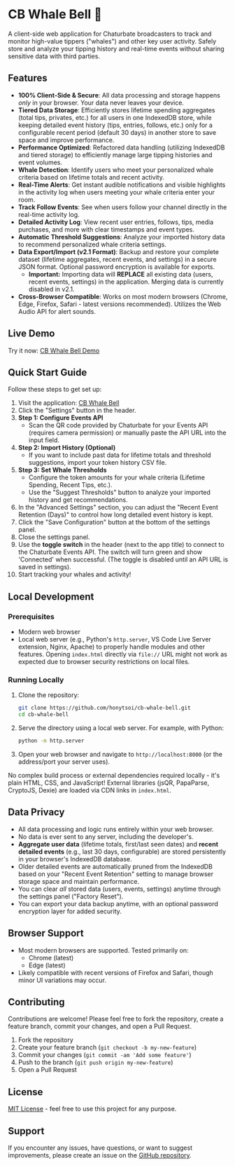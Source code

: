 # CB Whale Bell 🐋

A client-side web application for Chaturbate broadcasters to track and monitor high-value tippers ("whales") and other key user activity. Safely store and analyze your tipping history and real-time events without sharing sensitive data with third parties.

## Features

-   **100% Client-Side & Secure**: All data processing and storage happens *only* in your browser. Your data never leaves your device.
-   **Tiered Data Storage**: Efficiently stores lifetime spending aggregates (total tips, privates, etc.) for all users in one IndexedDB store, while keeping detailed event history (tips, entries, follows, etc.) only for a configurable recent period (default 30 days) in another store to save space and improve performance.
-   **Performance Optimized**: Refactored data handling (utilizing IndexedDB and tiered storage) to efficiently manage large tipping histories and event volumes.
-   **Whale Detection**: Identify users who meet your personalized whale criteria based on lifetime totals and recent activity.
-   **Real-Time Alerts**: Get instant audible notifications and visible highlights in the activity log when users meeting your whale criteria enter your room.
-   **Track Follow Events**: See when users follow your channel directly in the real-time activity log.
-   **Detailed Activity Log**: View recent user entries, follows, tips, media purchases, and more with clear timestamps and event types.
-   **Automatic Threshold Suggestions**: Analyze your imported history data to recommend personalized whale criteria settings.
-   **Data Export/Import (v2.1 Format)**: Backup and restore your complete dataset (lifetime aggregates, recent events, and settings) in a secure JSON format. Optional password encryption is available for exports.
    -   **Important:** Importing data will **REPLACE** all existing data (users, recent events, settings) in the application. Merging data is currently disabled in v2.1.
-   **Cross-Browser Compatible**: Works on most modern browsers (Chrome, Edge, Firefox, Safari - latest versions recommended). Utilizes the Web Audio API for alert sounds.

## Live Demo

Try it now: [CB Whale Bell Demo](https://cb-whale-bell.adult-webcam-faq.com/)

## Quick Start Guide

Follow these steps to get set up:

1.  Visit the application: [CB Whale Bell](https://cb-whale-bell.adult-webcam-faq.com/)
2.  Click the "Settings" button in the header.
3.  **Step 1: Configure Events API**
    *   Scan the QR code provided by Chaturbate for your Events API (requires camera permission) or manually paste the API URL into the input field.
4.  **Step 2: Import History (Optional)**
    *   If you want to include past data for lifetime totals and threshold suggestions, import your token history CSV file.
5.  **Step 3: Set Whale Thresholds**
    *   Configure the token amounts for your whale criteria (Lifetime Spending, Recent Tips, etc.).
    *   Use the "Suggest Thresholds" button to analyze your imported history and get recommendations.
6.  In the "Advanced Settings" section, you can adjust the "Recent Event Retention (Days)" to control how long detailed event history is kept.
7.  Click the "Save Configuration" button at the bottom of the settings panel.
8.  Close the settings panel.
9.  Use the **toggle switch** in the header (next to the app title) to connect to the Chaturbate Events API. The switch will turn green and show 'Connected' when successful. (The toggle is disabled until an API URL is saved in settings).
10. Start tracking your whales and activity!

## Local Development

### Prerequisites

-   Modern web browser
-   Local web server (e.g., Python's `http.server`, VS Code Live Server extension, Nginx, Apache) to properly handle modules and other features. Opening `index.html` directly via `file://` URL might not work as expected due to browser security restrictions on local files.

### Running Locally

1.  Clone the repository:
    ```bash
    git clone https://github.com/honytsoi/cb-whale-bell.git
    cd cb-whale-bell
    ```

2.  Serve the directory using a local web server. For example, with Python:
    ```bash
    python -m http.server
    ```
3.  Open your web browser and navigate to `http://localhost:8000` (or the address/port your server uses).

No complex build process or external dependencies required locally - it's plain HTML, CSS, and JavaScript! External libraries (jsQR, PapaParse, CryptoJS, Dexie) are loaded via CDN links in `index.html`.

## Data Privacy

-   All data processing and logic runs entirely within your web browser.
-   No data is ever sent to any server, including the developer's.
-   **Aggregate user data** (lifetime totals, first/last seen dates) and **recent detailed events** (e.g., last 30 days, configurable) are stored persistently in your browser's IndexedDB database.
-   Older detailed events are automatically pruned from the IndexedDB based on your "Recent Event Retention" setting to manage browser storage space and maintain performance.
-   You can clear *all* stored data (users, events, settings) anytime through the settings panel ("Factory Reset").
-   You can export your data backup anytime, with an optional password encryption layer for added security.

## Browser Support

-   Most modern browsers are supported. Tested primarily on:
    -   Chrome (latest)
    -   Edge (latest)
-   Likely compatible with recent versions of Firefox and Safari, though minor UI variations may occur.

## Contributing

Contributions are welcome! Please feel free to fork the repository, create a feature branch, commit your changes, and open a Pull Request.

1.  Fork the repository
2.  Create your feature branch (`git checkout -b my-new-feature`)
3.  Commit your changes (`git commit -am 'Add some feature'`)
4.  Push to the branch (`git push origin my-new-feature`)
5.  Open a Pull Request

## License

[MIT License](LICENSE) - feel free to use this project for any purpose.

## Support

If you encounter any issues, have questions, or want to suggest improvements, please create an issue on the [GitHub repository](https://github.com/honytsoi/cb-whale-bell/issues).